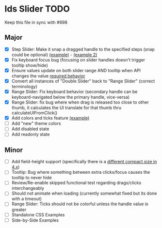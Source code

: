 # Ids Slider TODO

Keep this file in sync with #698

## Major

- [x] Step Slider: Make it snap a dragged handle to the specified steps (snap could be optional) [(example)](https://main-enterprise.demo.design.infor.com/components/slider/example-stepping.html) - [(example 2)](https://main-enterprise.demo.design.infor.com/components/slider/test-options.html)
- [x] Fix keyboard focus bug (focusing on slider handles doesn't trigger tooltip show/hide)
- [x] Ensure values update on both slider range AND tooltip when API changes the value [required behavior](https://main-enterprise.demo.design.infor.com/components/slider/example-tooltip-onload-and-textbox.html)
- [x] Convert all instances of "Double Slider" back to "Range Slider" (correct terminology)
- [x] Range Slider: Fix keyboard behavior (secondary handle can be keyboard-navigated below the primary handle, vice-versa)
- [x] Range Slider: fix bug where when drag is released too close to other thumb, it calculates the UI translate for that thumb thru calculateUIFromClick()
- [x] Add colors and ticks feature [(example)](https://main-enterprise.demo.design.infor.com/components/slider/example-colors-and-ticks.html)
- [ ] Add "new" theme colors
- [ ] Add disabled state
- [ ] Add readonly state
## Minor

- [ ] Add field-height support (specifically there is a [different compact size in 4.x](https://main-enterprise.demo.design.infor.com/components/slider/example-short.html))
- [ ] Tooltip: Bug where something between extra clicks/focus causes the tooltip to never hide
- [ ] Review/Re-enable skipped functional test regarding drags/clicks interchangeably
- [ ] Should not animate when loading (currently somewhat fixed but its done with a timeout)
- [ ] Range Slider: Ticks should not be colorful unless the handle value is greater
- [ ] Standalone CSS Examples
- [ ] Side-by-Side Examples
